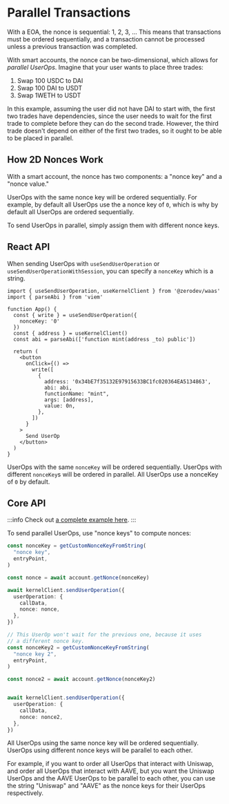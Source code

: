 # Parallel Transactions

With a EOA, the nonce is sequential: 1, 2, 3, ...  This means that transactions must be ordered sequentially, and a transaction cannot be processed unless a previous transaction was completed.

With smart accounts, the nonce can be two-dimensional, which allows for *parallel UserOps*.  Imagine that your user wants to place three trades:

1. Swap 100 USDC to DAI
2. Swap 100 DAI to USDT
3. Swap 1WETH to USDT

In this example, assuming the user did not have DAI to start with, the first two trades have dependencies, since the user needs to wait for the first trade to complete before they can do the second trade.  However, the third trade doesn't depend on either of the first two trades, so it ought to be able to be placed in parallel.

## How 2D Nonces Work

With a smart account, the nonce has two components: a "nonce key" and a "nonce value."

UserOps with the same nonce key will be ordered sequentially.  For example, by default all UserOps use the a nonce key of `0`, which is why by default all UserOps are ordered sequentially.

To send UserOps in parallel, simply assign them with different nonce keys.

## React API

When sending UserOps with `useSendUserOperation` or `useSendUserOperationWithSession`, you can specify a `nonceKey` which is a string.

```tsx
import { useSendUserOperation, useKernelClient } from '@zerodev/waas'
import { parseAbi } from 'viem'
 
function App() {
  const { write } = useSendUserOperation({
    nonceKey: '0'
  })
  const { address } = useKernelClient()
  const abi = parseAbi(['function mint(address _to) public'])
 
  return (
    <button
      onClick={() =>
        write([
          {
            address: '0x34bE7f35132E97915633BC1fc020364EA5134863',
            abi: abi,
            functionName: "mint",
            args: [address],
            value: 0n,
          },
        ])
      }
    >
      Send UserOp
    </button>
  )
}
```

UserOps with the same `nonceKey` will be ordered sequentially.  UserOps with different `nonceKey`s will be ordered in parallel.  All UserOps use a nonceKey of `0` by default.

## Core API

:::info
Check out [a complete example here](https://github.com/zerodevapp/zerodev-examples/blob/main/send-transactions/with-2d-nonce.ts).
:::

To send parallel UserOps, use "nonce keys" to compute nonces:

```ts
const nonceKey = getCustomNonceKeyFromString(
  "nonce key",
  entryPoint,
)

const nonce = await account.getNonce(nonceKey)

await kernelClient.sendUserOperation({
  userOperation: {
    callData,
    nonce: nonce,
  },
})

// This UserOp won't wait for the previous one, because it uses
// a different nonce key.
const nonceKey2 = getCustomNonceKeyFromString(
  "nonce key 2",
  entryPoint,
)

const nonce2 = await account.getNonce(nonceKey2)


await kernelClient.sendUserOperation({
  userOperation: {
    callData,
    nonce: nonce2,
  },
})
```

All UserOps using the same nonce key will be ordered sequentially.  UserOps using different nonce keys will be parallel to each other.

For example, if you want to order all UserOps that interact with Uniswap, and order all UserOps that interact with AAVE, but you want the Uniswap UserOps and the AAVE UserOps to be parallel to each other, you can use the string "Uniswap" and "AAVE" as the nonce keys for their UserOps respectively.